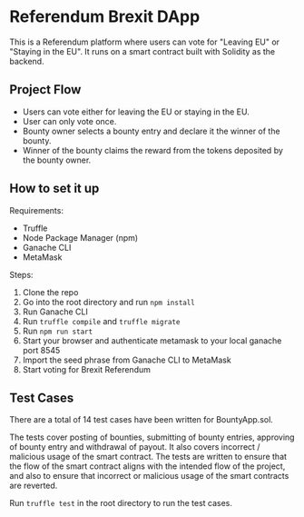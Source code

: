 # Referendum Brexit DApp
This is a Referendum platform where users can vote for "Leaving EU" or "Staying in the EU". It runs on a smart contract built with Solidity as the backend.

## Project Flow
  - Users can vote either for leaving the EU or staying in the EU.
  - User can only vote once. 
  - Bounty owner selects a bounty entry and declare it the winner of the bounty.
  - Winner of the bounty claims the reward from the tokens deposited by the bounty owner.

## How to set it up
Requirements:
  - Truffle
  - Node Package Manager (npm)
  - Ganache CLI
  - MetaMask
  
Steps:
  1. Clone the repo
  2. Go into the root directory and run `npm install`
  3. Run Ganache CLI
  4. Run `truffle compile` and `truffle migrate`
  5. Run `npm run start`
  6. Start your browser and authenticate metamask to your local ganache port 8545
  7. Import the seed phrase from Ganache CLI to MetaMask
  8. Start voting for Brexit Referendum

## Test Cases
There are a total of 14 test cases have been written for BountyApp.sol.

The tests cover posting of bounties, submitting of bounty entries, approving of bounty entry and withdrawal of payout. It also covers incorrect / malicious usage of the smart contract. The tests are written to ensure that the flow of the smart contract aligns with the intended flow of the project, and also to ensure that incorrect or malicious usage of the smart contracts are reverted.

Run `truffle test` in the root directory to run the test cases.
